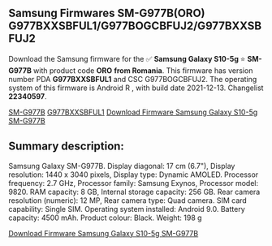 <h2>Samsung Firmwares SM-G977B(ORO) G977BXXSBFUL1/G977BOGCBFUJ2/G977BXXSBFUJ2</h2>
Download the Samsung firmware for the ✅ <strong>Samsung Galaxy S10-5g </strong> ⭐ <strong>SM-G977B</strong> with product code <strong>ORO</strong> <strong> from Romania</strong>. This firmware has version number PDA <strong>G977BXXSBFUL1</strong> and CSC G977BOGCBFUJ2. The operating system of this firmware is Android R , with build date 2021-12-13. Changelist <strong>22340597</strong>.


[SM-G977B](https://samfirm.shop/samsung/model/SM-G977B)
[G977BXXSBFUL1](https://samfirm.shop/samsung/pda/G977BXXSBFUL1)
[Download Firmware Samsung Galaxy S10-5g SM-G977B](https://samfirm.shop/samsung/firmware/482012)
<h2>Summary description:</h2>
<p>Samsung Galaxy SM-G977B. Display diagonal: 17 cm (6.7"), Display resolution: 1440 x 3040 pixels, Display type: Dynamic AMOLED. Processor frequency: 2.7 GHz, Processor family: Samsung Exynos, Processor model: 9820. RAM capacity: 8 GB, Internal storage capacity: 256 GB. Rear camera resolution (numeric): 12 MP, Rear camera type: Quad camera. SIM card capability: Single SIM. Operating system installed: Android 9.0. Battery capacity: 4500 mAh. Product colour: Black. Weight: 198 g</p>


[Download Firmware Samsung Galaxy S10-5g SM-G977B](https://samfirm.shop/samsung/firmware/482012)
